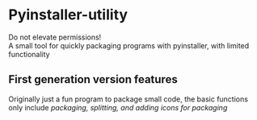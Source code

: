 # Pyinstaller-utility

Do not elevate permissions!  
A small tool for quickly packaging programs with pyinstaller, with limited functionality

## First generation version features  

Originally just a fun program to package small code, the basic functions only include *packaging, splitting, and adding icons for packaging*  
